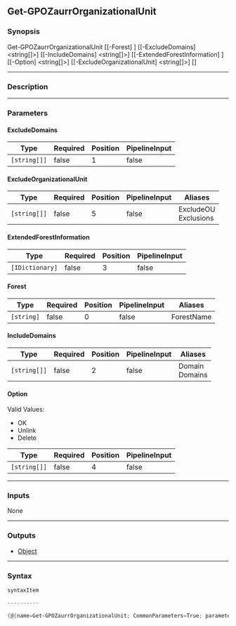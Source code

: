 Get-GPOZaurrOrganizationalUnit
------------------------------




### Synopsis

Get-GPOZaurrOrganizationalUnit [[-Forest] <string>] [[-ExcludeDomains] <string[]>] [[-IncludeDomains] <string[]>] [[-ExtendedForestInformation] <IDictionary>] [[-Option] <string[]>] [[-ExcludeOrganizationalUnit] <string[]>] [<CommonParameters>]




---


### Description


---


### Parameters
#### **ExcludeDomains**




|Type        |Required|Position|PipelineInput|
|------------|--------|--------|-------------|
|`[string[]]`|false   |1       |false        |



#### **ExcludeOrganizationalUnit**




|Type        |Required|Position|PipelineInput|Aliases                 |
|------------|--------|--------|-------------|------------------------|
|`[string[]]`|false   |5       |false        |ExcludeOU<br/>Exclusions|



#### **ExtendedForestInformation**




|Type           |Required|Position|PipelineInput|
|---------------|--------|--------|-------------|
|`[IDictionary]`|false   |3       |false        |



#### **Forest**




|Type      |Required|Position|PipelineInput|Aliases   |
|----------|--------|--------|-------------|----------|
|`[string]`|false   |0       |false        |ForestName|



#### **IncludeDomains**




|Type        |Required|Position|PipelineInput|Aliases           |
|------------|--------|--------|-------------|------------------|
|`[string[]]`|false   |2       |false        |Domain<br/>Domains|



#### **Option**

Valid Values:

* OK
* Unlink
* Delete






|Type        |Required|Position|PipelineInput|
|------------|--------|--------|-------------|
|`[string[]]`|false   |4       |false        |





---


### Inputs
None




---


### Outputs
* [Object](https://learn.microsoft.com/en-us/dotnet/api/System.Object)






---


### Syntax
```PowerShell
syntaxItem
```
```PowerShell
----------
```
```PowerShell
{@{name=Get-GPOZaurrOrganizationalUnit; CommonParameters=True; parameter=System.Object[]}}
```
